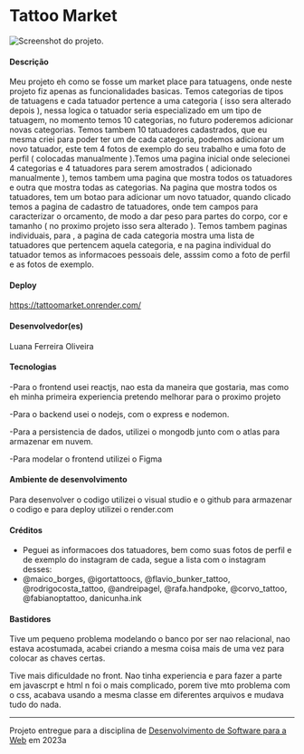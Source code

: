 # Tattoo Market


![Screenshot do projeto](https://mdswanson.com/static/chops-ux-step-4.png "Screenshot do projeto").


#### Descrição

Meu projeto eh como se fosse um market place para tatuagens, onde neste projeto fiz apenas as funcionalidades basicas. Temos categorias de tipos de tatuagens e cada tatuador pertence a uma categoria ( isso sera alterado depois ), nessa logica o tatuador seria especializado em um tipo de tatuagem, no momento temos 10 categorias, no futuro poderemos adicionar novas categorias. Temos tambem 10 tatuadores cadastrados, que eu mesma criei para poder ter um de cada categoria, podemos adicionar um novo tatuador, este tem 4 fotos de exemplo do seu trabalho e uma foto de perfil ( colocadas manualmente ).Temos uma pagina inicial onde selecionei 4 categorias e 4 tatuadores para serem amostrados ( adicionado manualmente ), temos tambem uma pagina que mostra todos os tatuadores e outra que mostra todas as categorias. Na pagina que mostra todos os tatuadores, tem um botao para adicionar um novo tatuador, quando clicado temos a pagina de cadastro de tatuadores, onde tem campos para caracterizar o orcamento, de modo a dar peso para partes do corpo, cor e tamanho ( no proximo projeto isso sera alterado ). Temos tambem paginas individuais, para , a pagina de cada categoria mostra uma lista de tatuadores que pertencem aquela categoria, e na pagina individual do tatuador temos as informacoes pessoais dele, asssim como a foto de perfil e as fotos de exemplo.

#### Deploy

https://tattoomarket.onrender.com/

#### Desenvolvedor(es)
Luana Ferreira Oliveira

#### Tecnologias

-Para o frontend usei reactjs, nao esta da maneira que gostaria, mas como eh minha primeira experiencia pretendo melhorar para o proximo projeto

-Para o backend usei o nodejs, com o express e nodemon.

-Para a persistencia de dados, utilizei o mongodb junto com o atlas para armazenar em nuvem.

-Para modelar o frontend utilizei o Figma

#### Ambiente de desenvolvimento

Para desenvolver o codigo utilizei o visual studio e o github para armazenar o codigo e para deploy utilizei o render.com

#### Créditos

- Peguei as informacoes dos tatuadores, bem como suas fotos de perfil e de exemplo do instagram de cada, segue a lista com o instagram desses:
- @maico_borges, @igortattoocs, @flavio_bunker_tattoo, @rodrigocosta_tattoo, @andreipagel, @rafa.handpoke, @corvo_tattoo, @fabianoptattoo, danicunha.ink


#### Bastidores

Tive um pequeno problema modelando o banco por ser nao relacional, nao estava acostumada, acabei criando a mesma coisa mais de uma vez para colocar as chaves certas.

Tive mais dificuldade no front. Nao tinha experiencia e para fazer a parte em javascrpt e html n foi o mais complicado, porem tive mto problema com o css, acabava usando a mesma classe em diferentes arquivos e mudava tudo do nada.

---
Projeto entregue para a disciplina de [Desenvolvimento de Software para a Web](http://github.com/andreainfufsm/elc1090-2023a) em 2023a
